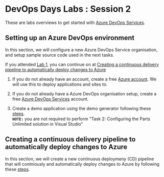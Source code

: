 # DevOps Days Labs : Session 2

These are labs overviews to get started with [Azure DevOps Services](https://azure.microsoft.com/en-us/services/devops/).

## Setting up an Azure DevOps environment
In this section, we will configure a new Azure DevOps Service organisation, and setup sample source code used in the next tasks.

If you attended [Lab 1](./devopsdays_lab_session1.md), you can continue on at [Creating a continuous delivery pipeline to automatically deploy changes to Azure](#-creating-a-continuous-delivery-pipeline-to-automatically-deploy-changes-to-azure)

1. If you do not already have an account, create a free [Azure account](https://azure.microsoft.com/en-us/free/). We will use this to deploy applications and sites to.

1. If you do not already have a Azure DevOps organisation setup, create a free [Azure DevOps Services](https://go.microsoft.com/fwlink/?LinkId=2014881&campaign=acom~azure~devops~services~main~hero&githubsi=true&clcid=0x409&WebUserId=1C8EEE140888618B2D45E3DF09CC60C9) account.

1. Create a demo application using the demo generator following these [steps](https://www.azuredevopslabs.com/labs/azuredevops/prereq/). <br/>
**`NOTE:`** you are not required to perform "Task 2: Configuring the Parts Unlimited solution in Visual Studio"

  
## Creating a continuous delivery pipeline to automatically deploy changes to Azure ##

In this section, we will create a new continuous deploymeny (CD) pipeline that will contniously and automatically deploy changes to Azure by following these [steps](https://www.azuredevopslabs.com/labs/azuredevops/continuousdeployment/).
